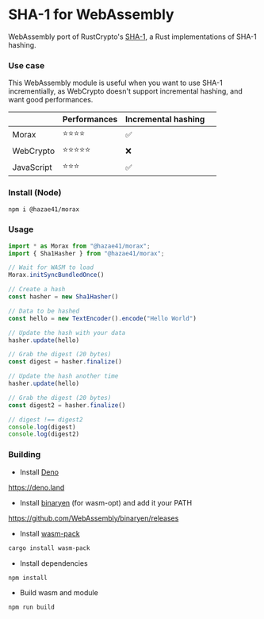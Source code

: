 # SHA-1 for WebAssembly

WebAssembly port of RustCrypto's [SHA-1](https://github.com/RustCrypto/block-ciphers), 
a Rust implementations of SHA-1 hashing.

### Use case 

This WebAssembly module is useful when you want to use SHA-1 incrementially, as WebCrypto doesn't support incremental hashing, and want good performances.

|  | Performances | Incremental hashing |  |
|---|---|---|---|
| Morax | ⭐️⭐️⭐️⭐️    | ✅ |  |
| WebCrypto | ⭐️⭐️⭐️⭐️⭐️     | ❌ |  |
| JavaScript | ⭐️⭐️⭐️  | ✅ |  |

### Install (Node)

```bash
npm i @hazae41/morax
```

### Usage

```ts
import * as Morax from "@hazae41/morax";
import { Sha1Hasher } from "@hazae41/morax";

// Wait for WASM to load
Morax.initSyncBundledOnce()

// Create a hash
const hasher = new Sha1Hasher()

// Data to be hashed
const hello = new TextEncoder().encode("Hello World")

// Update the hash with your data
hasher.update(hello)

// Grab the digest (20 bytes)
const digest = hasher.finalize()

// Update the hash another time
hasher.update(hello)

// Grab the digest (20 bytes)
const digest2 = hasher.finalize()

// digest !== digest2
console.log(digest)
console.log(digest2)
```

### Building

- Install [Deno](https://github.com/denoland/deno)

https://deno.land

- Install [binaryen](https://github.com/WebAssembly/binaryen) (for wasm-opt) and
  add it your PATH

https://github.com/WebAssembly/binaryen/releases

- Install [wasm-pack](https://github.com/rustwasm/wasm-pack)

```bash
cargo install wasm-pack
```

- Install dependencies

```bash
npm install
```

- Build wasm and module

```bash
npm run build
```
